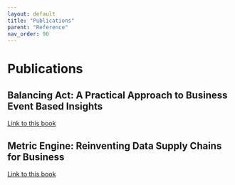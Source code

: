 ```yaml
---
layout: default
title: "Publications"
parent: "Reference"
nav_order: 90
---
```

# Publications


## Balancing Act: A Practical Approach to Business Event Based Insights
[Link to this book](https://www.amazon.com/s?k=kip+twitchell+balancing+act&ref=nb_sb_noss)

## Metric Engine: Reinventing Data Supply Chains for Business
[Link to this book](https://www.amazon.com/s?k=kip+twitchell+metric+engine&ref=nb_sb_noss)

